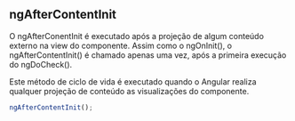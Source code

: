 ## ngAfterContentInit

O ngAfterConentInit é executado após a projeção de algum conteúdo externo na view do componente. Assim como o ngOnInit(), o ngAfterContentInit() é chamado apenas uma vez, após a primeira execução do ngDoCheck().

Este método de ciclo de vida é executado quando o Angular realiza qualquer
projeção de conteúdo as visualizações do componente.

```js
ngAfterContentInit();
```